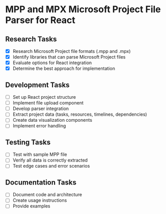 # MPP and MPX Microsoft Project File Parser for React

## Research Tasks
- [x] Research Microsoft Project file formats (.mpp and .mpx)
- [x] Identify libraries that can parse Microsoft Project files
- [x] Evaluate options for React integration
- [x] Determine the best approach for implementation

## Development Tasks
- [ ] Set up React project structure
- [ ] Implement file upload component
- [ ] Develop parser integration
- [ ] Extract project data (tasks, resources, timelines, dependencies)
- [ ] Create data visualization components
- [ ] Implement error handling

## Testing Tasks
- [ ] Test with sample MPP file
- [ ] Verify all data is correctly extracted
- [ ] Test edge cases and error scenarios

## Documentation Tasks
- [ ] Document code and architecture
- [ ] Create usage instructions
- [ ] Provide examples
